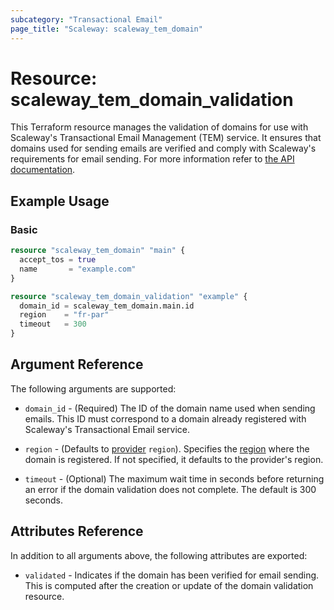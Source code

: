 ```yaml
---
subcategory: "Transactional Email"
page_title: "Scaleway: scaleway_tem_domain"
---
```


# Resource: scaleway_tem_domain_validation

This Terraform resource manages the validation of domains for use with Scaleway's Transactional Email Management (TEM) service. It ensures that domains used for sending emails are verified and comply with Scaleway's requirements for email sending.
For more information refer to [the API documentation](https://developers.scaleway.com/en/products/transactional_email/api/).

## Example Usage

### Basic

```terraform
resource "scaleway_tem_domain" "main" {
  accept_tos = true
  name       = "example.com"
}

resource "scaleway_tem_domain_validation" "example" {
  domain_id = scaleway_tem_domain.main.id
  region    = "fr-par"
  timeout   = 300
}
```

## Argument Reference

The following arguments are supported:

- `domain_id` - (Required) The ID of the domain name used when sending emails. This ID must correspond to a domain already registered with Scaleway's Transactional Email service.

- `region` - (Defaults to [provider](../index.md#region) `region`). Specifies the [region](../guides/regions_and_zones.md#regions) where the domain is registered. If not specified, it defaults to the provider's region.

- `timeout` - (Optional) The maximum wait time in seconds before returning an error if the domain validation does not complete. The default is 300 seconds.

## Attributes Reference

In addition to all arguments above, the following attributes are exported:

- `validated` - Indicates if the domain has been verified for email sending. This is computed after the creation or update of the domain validation resource.
